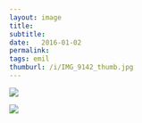 ```yaml
---
layout: image
title: 
subtitle: 
date:   2016-01-02
permalink: 
tags: emil
thumburl: /i/IMG_9142_thumb.jpg
---
```

![]({{site.url}}/i/IMG_9142_thumb.jpg)

![]({{site.url}}/i/IMG_9143_thumb.jpg)
